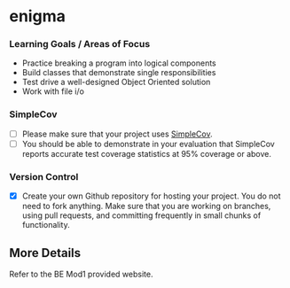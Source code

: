 # enigma

### Learning Goals / Areas of Focus
- Practice breaking a program into logical components
- Build classes that demonstrate single responsibilities
- Test drive a well-designed Object Oriented solution
- Work with file i/o

### SimpleCov
- [ ] Please make sure that your project uses [SimpleCov](https://github.com/colszowka/simplecov).
- [ ] You should be able to demonstrate in your evaluation that SimpleCov reports accurate test coverage statistics at 95% coverage or above.

### Version Control
- [x] Create your own Github repository for hosting your project.
You do not need to fork anything. Make sure that you are working on branches, using pull requests, and committing frequently in small chunks of functionality.

## More Details

Refer to the BE Mod1 provided website.
